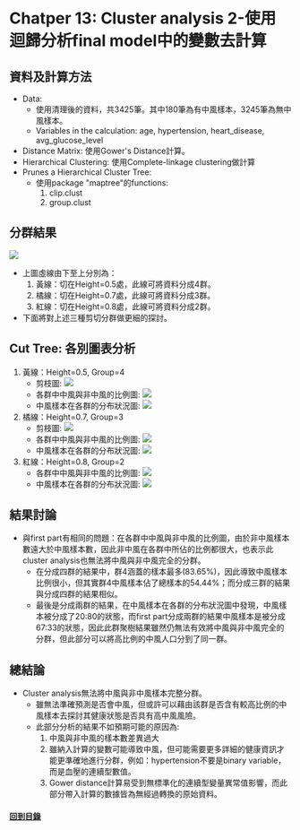 Chatper 13: Cluster analysis 2-使用迴歸分析final model中的變數去計算
=======================
## 資料及計算方法
* Data: 
    * 使用清理後的資料，共3425筆。其中180筆為有中風樣本，3245筆為無中風樣本。
    * Variables in the calculation: age, hypertension, heart_disease, avg_glucose_level
* Distance Matrix: 使用Gower's Distance計算。
* Hierarchical Clustering: 使用Complete-linkage clustering做計算
* Prunes a Hierarchical Cluster Tree:
    * 使用package "maptree"的functions:
        1. clip.clust
        2. group.clust

## 分群結果
![](https://i.imgur.com/S4mZ3tx.png)
* 上圖虛線由下至上分別為：
    1. 黃線：切在Height=0.5處，此線可將資料分成4群。
    2. 橘線：切在Height=0.7處，此線可將資料分成3群。
    3. 紅線：切在Height=0.8處，此線可將資料分成2群。
* 下面將對上述三種剪切分群做更細的探討。

## Cut Tree: 各別圖表分析
1. 黃線：Height=0.5, Group=4
    * 剪枝圖:
    ![](https://i.imgur.com/1Nmhvfe.png)
    * 各群中中風與非中風的比例圖:
    ![](https://i.imgur.com/YTbxLeK.png)
    * 中風樣本在各群的分布狀況圖:
    ![](https://i.imgur.com/YKnzFIv.png)
2. 橘線：Height=0.7, Group=3
    * 剪枝圖:
    ![](https://i.imgur.com/STROPQt.png)
    * 各群中中風與非中風的比例圖:
    ![](https://i.imgur.com/fqvmXYJ.png)
    * 中風樣本在各群的分布狀況圖:
    ![](https://i.imgur.com/EknHbl6.png)
3. 紅線：Height=0.8, Group=2
    * 各群中中風與非中風的比例圖:
    ![](https://i.imgur.com/AJ9hFgN.png)
    * 中風樣本在各群的分布狀況圖:
    ![](https://i.imgur.com/CrAa0mq.png)

## 結果討論
* 與first part有相同的問題：在各群中中風與非中風的比例圖，由於非中風樣本數遠大於中風樣本數，因此非中風在各群中所佔的比例都很大，也表示此cluster analysis也無法將中風與非中風完全的分群。
    * 在分成四群的結果中，群4涵蓋的樣本最多(83.65%)，因此導致中風樣本比例很小，但其實群4中風樣本佔了總樣本的54.44%；而分成三群的結果與分成四群的結果相似。
    * 最後是分成兩群的結果，在中風樣本在各群的分布狀況圖中發現，中風樣本被分成了20:80的狀態，而first part分成兩群的結果中風樣本是被分成67:33的狀態，因此此群聚樹結果雖然仍無法有效將中風與非中風完全的分群，但此部分可以將高比例的中風人口分到了同一群。

## 總結論
* Cluster analysis無法將中風與非中風樣本完整分群。
    * 雖無法準確預測是否會中風，但或許可以藉由該群是否含有較高比例的中風樣本去探討其健康狀態是否具有高中風風險。
    * 此部分分析的結果不如預期可能的原因為: 
        1. 中風與非中風的樣本數差異過大 
        2. 雖納入計算的變數可能導致中風，但可能需要更多詳細的健康資訊才能更準確地進行分群，例如：hypertension不要是binary variable，而是血壓的連續型數值。
        3. Gower distance計算易受到無標準化的連續型變量異常值影響，而此部分帶入計算的數據皆為無經過轉換的原始資料。

#### [回到目錄](./tablecontent.md)    
<p style="page-break-before: always">